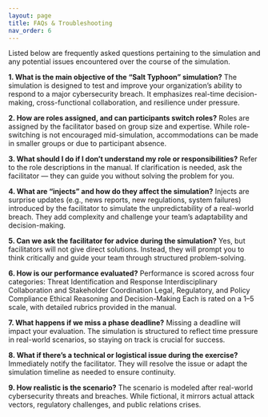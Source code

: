 ```yaml
---
layout: page
title: FAQs & Troubleshooting
nav_order: 6
---
```


Listed below are frequently asked questions pertaining to the simulation and any potential issues encountered over the course of the simulation.


**1. What is the main objective of the “Salt Typhoon” simulation?**
The simulation is designed to test and improve your organization’s ability to respond to a major cybersecurity breach. It emphasizes real-time decision-making, cross-functional collaboration, and resilience under pressure.

**2. How are roles assigned, and can participants switch roles?**
Roles are assigned by the facilitator based on group size and expertise. While role-switching is not encouraged mid-simulation, accommodations can be made in smaller groups or due to participant absence.

**3. What should I do if I don’t understand my role or responsibilities?**
Refer to the role descriptions in the manual. If clarification is needed, ask the facilitator — they can guide you without solving the problem for you.

**4. What are “injects” and how do they affect the simulation?**
Injects are surprise updates (e.g., news reports, new regulations, system failures) introduced by the facilitator to simulate the unpredictability of a real-world breach. They add complexity and challenge your team’s adaptability and decision-making.

**5. Can we ask the facilitator for advice during the simulation?**
Yes, but facilitators will not give direct solutions. Instead, they will prompt you to think critically and guide your team through structured problem-solving.

**6. How is our performance evaluated?**
Performance is scored across four categories:
Threat Identification and Response
Interdisciplinary Collaboration and Stakeholder Coordination
Legal, Regulatory, and Policy Compliance
Ethical Reasoning and Decision-Making
Each is rated on a 1–5 scale, with detailed rubrics provided in the manual.

**7. What happens if we miss a phase deadline?**
Missing a deadline will impact your evaluation. The simulation is structured to reflect time pressure in real-world scenarios, so staying on track is crucial for success.

**8. What if there’s a technical or logistical issue during the exercise?**
Immediately notify the facilitator. They will resolve the issue or adapt the simulation timeline as needed to ensure continuity.

**9. How realistic is the scenario?**
The scenario is modeled after real-world cybersecurity threats and breaches. While fictional, it mirrors actual attack vectors, regulatory challenges, and public relations crises.


